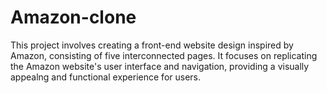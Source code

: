 # Amazon-clone
This project involves creating a front-end website design inspired by Amazon, consisting of five interconnected pages. It focuses on replicating the Amazon website's user interface and navigation, providing a visually appealng and functional experience for users.
